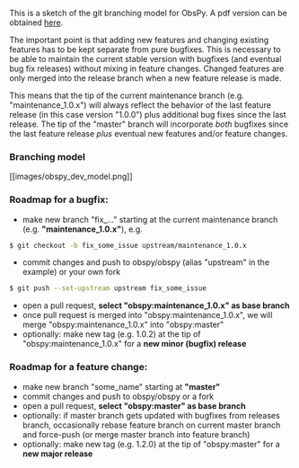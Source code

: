 This is a sketch of the git branching model for ObsPy. A pdf version can be obtained [here](https://raw.github.com/wiki/obspy/obspy/images/obspy_dev_model.pdf).

The important point is that adding new features and changing existing features has to be kept separate from pure bugfixes. This is necessary to be able to maintain the current stable version with bugfixes (and eventual bug fix releases) without mixing in feature changes. Changed features are only merged into the release branch when a new feature release is made.

This means that the tip of the current maintenance branch (e.g. "maintenance\_1.0.x") will always reflect the behavior of the last feature release (in this case version "1.0.0") plus additional bug fixes since the last release. The tip of the "master" branch will incorporate *both* bugfixes since the last feature release *plus* eventual new features and/or feature changes.

### Branching model
[[images/obspy_dev_model.png]]


### Roadmap for a bugfix:
 - make new branch "fix\_..." starting at the current maintenance branch (e.g. **"maintenance_1.0.x"**), e.g.
```bash
$ git checkout -b fix_some_issue upstream/maintenance_1.0.x
```
 - commit changes and push to obspy/obspy (alias "upstream" in the example) or your own fork
```bash
$ git push --set-upstream upstream fix_some_issue
```
 - open a pull request, **select "obspy:maintenance_1.0.x" as base branch**
 - once pull request is merged into "obspy:maintenance_1.0.x", we will merge "obspy:maintenance_1.0.x" into "obspy:master"
 - optionally: make new tag (e.g. 1.0.2) at the tip of "obspy:maintenance_1.0.x" for a **new minor (bugfix) release**

### Roadmap for a feature change:
 - make new branch "some_name" starting at **"master"**
 - commit changes and push to obspy/obspy or a fork
 - open a pull request, **select "obspy:master" as base branch**
 - optionally: if master branch gets updated with bugfixes from releases branch, occasionally rebase feature branch on current master branch and force-push (or merge master branch into feature branch)
 - optionally: make new tag (e.g. 1.2.0) at the tip of "obspy:master" for a **new major release**
